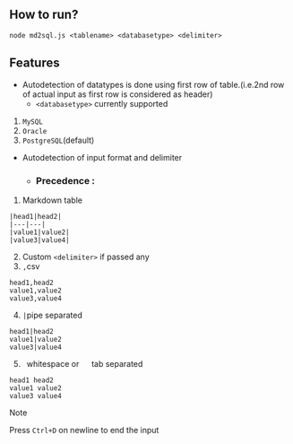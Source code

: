 ## How to run?
```
node md2sql.js <tablename> <databasetype> <delimiter>
```




## Features
- Autodetection of datatypes is done using first row of table.(i.e.2nd row of actual input as first row is considered as header)
  - `<databasetype>` currently supported
1. `MySQL`
2. `Oracle`
3. `PostgreSQL`(default) 
- Autodetection of input format and delimiter
  - ### Precedence :
1. Markdown table
```
|head1|head2|
|---|---|
|value1|value2|
|value3|value4|
```
2. Custom `<delimiter>` if passed any
4. `,`csv
```
head1,head2
value1,value2
value3,value4
```
4. `|`pipe separated
```
head1|head2
value1|value2
value3|value4
```
5. ` `whitespace or `  ` tab separated
```
head1 head2
value1 value2
value3 value4
```
> [!NOTE]
> Press `Ctrl+D` on newline to end the input
